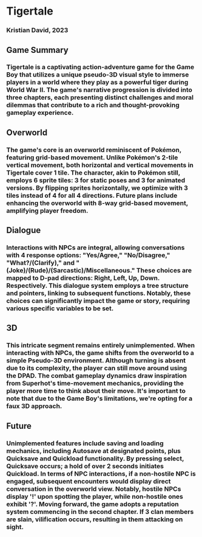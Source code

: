 # Tigertale
### Kristian David, 2023

## Game Summary
### Tigertale is a captivating action-adventure game for the Game Boy that utilizes a unique pseudo-3D visual style to immerse players in a world where they play as a powerful tiger during World War II. The game's narrative progression is divided into three chapters, each presenting distinct challenges and moral dilemmas that contribute to a rich and thought-provoking gameplay experience.

## Overworld
### The game's core is an overworld reminiscent of Pokémon, featuring grid-based movement. Unlike Pokémon's 2-tile vertical movement, both horizontal and vertical movements in Tigertale cover 1 tile. The character, akin to Pokémon still, employs 6 sprite tiles: 3 for static poses and 3 for animated versions. By flipping sprites horizontally, we optimize with 3 tiles instead of 4 for all 4 directions. Future plans include enhancing the overworld with 8-way grid-based movement, amplifying player freedom.

## Dialogue
### Interactions with NPCs are integral, allowing conversations with 4 response options: "Yes/Agree," "No/Disagree," "What?/(Clarify)," and "(Joke)/(Rude)/(Sarcastic)/Miscellaneous." These choices are mapped to D-pad directions: Right, Left, Up, Down. Respectively. This dialogue system employs a tree structure and pointers, linking to subsequent functions. Notably, these choices can significantly impact the game or story, requiring various specific variables to be set.

## 3D
### This intricate segment remains entirely unimplemented. When interacting with NPCs, the game shifts from the overworld to a simple Pseudo-3D environment. Although turning is absent due to its complexity, the player can still move around using the DPAD. The combat gameplay dynamics draw inspiration from Superhot's time-movement mechanics, providing the player more time to think about their move. It's important to note that due to the Game Boy's limitations, we're opting for a faux 3D approach.

## Future
### Unimplemented features include saving and loading mechanics, including Autosave at designated points, plus Quicksave and Quickload functionality. By pressing select, Quicksave occurs; a hold of over 2 seconds initiates Quickload. In terms of NPC interactions, if a non-hostile NPC is engaged, subsequent encounters would display direct conversation in the overworld view. Notably, hostile NPCs display '!' upon spotting the player, while non-hostile ones exhibit '?'. Moving forward, the game adopts a reputation system commencing in the second chapter. If 3 clan members are slain, vilification occurs, resulting in them attacking on sight.

